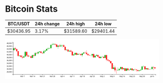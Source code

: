 # Bitcoin Stats

BTC/USDT|24h change|24h high|24h low|
|---|---|---|---|
|$30436.95|3.17%|$31589.60|$29401.44|

<img src="./chart.svg">
